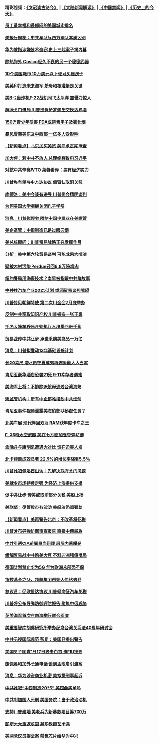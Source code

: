#### 精彩视频：[《文昭谈古论今》](https://github.com/gfw-breaker/wenzhao/blob/master/README.md?t=01201831) | [《大陆新闻解读》](https://github.com/gfw-breaker/ntdtv-comedy/blob/master/README.md?t=01201831) | [《中国禁闻》](https://github.com/gfw-breaker/ntdtv-news/blob/master/README.md?t=01201831) | [《历史上的今天》](https://github.com/gfw-breaker/today-in-history/blob/master/README.md?t=01201831) 

#### [员工最幸福和最郁闷的美国城市排名](../pages/nsc412/n10989171.md?t=01201831) 

#### [美报告揭秘：中共军队与西方军队本质区别](../pages/nsc412/n10988007.md?t=01201831) 

#### [华为被指涉嫌技术盗窃 史上三起案子揭内幕](../pages/nsc412/n10988544.md?t=01201831) 

#### [除热狗外 Costco经久不衰的另一个秘密武器](../pages/nsc412/n10987854.md?t=01201831) 

#### [10个美国城市 10万美元以下便可买栋房子](../pages/nsc412/n10987722.md?t=01201831) 

#### [美英印打造未来海军 航母和核潜艇是关键](../pages/nsc412/n10940648.md?t=01201831) 

#### [美B-2轰炸机F-22战机同飞太平洋 震慑力惊人](../pages/nsc412/n10988582.md?t=01201831) 

#### [解决关门僵局 川普提保护梦想生交换边界墙](../pages/nsc412/n10988175.md?t=01201831) 

#### [150万青少年受害 FDA或禁售电子及雾化烟](../pages/nsc412/n10988186.md?t=01201831) 

#### [暴风雪袭美东及中西部 一亿多人受影响](../pages/nsc412/n10988131.md?t=01201831) 

#### [【新闻看点】北京加买美货 美寻求定期审查](../pages/nsc412/n10987864.md?t=01201831) 

#### [加大使：若中共不放人 总理终将致电习近平](../pages/nsc412/n10988091.md?t=01201831) 

#### [对抗中共悖离WTO 莱特希泽：美有经济实力](../pages/nsc412/n10988015.md?t=01201831) 

#### [川普称有望与中方达协议 但否认取消关税](../pages/nsc412/n10987938.md?t=01201831) 

#### [库德洛：美中会谈有进展 川普仍会精明谈判](../pages/nsc412/n10987906.md?t=01201831) 

#### [为何美国大学相继关闭孔子学院](../pages/nsc412/n10987695.md?t=01201831) 

#### [消息：川普拟颁令 限制中国电信业在美经营](../pages/nsc412/n10987255.md?t=01201831) 

#### [美企高管：中国制造已是过眼云烟](../pages/nsc412/n10986529.md?t=01201831) 

#### [美总统顾问：川普贸易战略正在发挥作用](../pages/nsc412/n10986320.md?t=01201831) 

#### [分析：美中第六轮贸易谈判 可能成果大推演](../pages/nsc412/n10986382.md?t=01201831) 

#### [疑被木材污染 Perdue召回6.8万磅鸡肉](../pages/nsc412/n10986295.md?t=01201831) 

#### [纽约警局用海康技术？南早被指跟中共编故事](../pages/nsc412/n10986039.md?t=01201831) 

#### [中共推汽车产业2025计划 或添贸易谈判障碍](../pages/nsc412/n10985839.md?t=01201831) 

#### [川普接见朝鲜特使 第二次川金会2月底举办](../pages/nsc412/n10986216.md?t=01201831) 

#### [反制中共窃取知识产权 川普握有一张王牌](../pages/nsc412/n10986046.md?t=01201831) 

#### [千名大篷车移民开始执行入境墨西哥手续](../pages/nsc412/n10986204.md?t=01201831) 

#### [贸易战传中共让步 承诺采购美商品一万亿](../pages/nsc412/n10985900.md?t=01201831) 

#### [消息：川普拟推动13年基础设施计划](../pages/nsc412/n10985743.md?t=01201831) 

#### [长20英尺 潜水员在夏威夷再邂逅最大大白鲨](../pages/nsc412/n10985690.md?t=01201831) 

#### [肯尼亚豪华酒店恐袭21死 9·11幸存者遇难](../pages/nsc412/n10985445.md?t=01201831) 

#### [美海军上将：不排除派航母通过台湾海峡](../pages/nsc412/n10984943.md?t=01201831) 

#### [澳监管机构：所有中企都难摆脱中共控制](../pages/nsc412/n10983591.md?t=01201831) 

#### [肯尼亚事件视频泄露美海豹部队秘密任务？](../pages/nsc412/n10984543.md?t=01201831) 

#### [北美车展 现代捧回双冠 RAM获年度卡车之王](../pages/nsc412/n10984064.md?t=01201831) 

#### [F-35和太空武器 美在七方面加强导弹防御](../pages/nsc412/n10984126.md?t=01201831) 

#### [孟晚舟与康明凯遭遇大对比 谁在迫害人权](../pages/nsc412/n10983804.md?t=01201831) 

#### [北卡控毒成效显著 22.5%的增长率降到5.5%](../pages/nsc412/n10983187.md?t=01201831) 

#### [川普推迟佩洛西出访：先解决政府关门问题](../pages/nsc412/n10983416.md?t=01201831) 

#### [美就业市场持续走强 为经济上涨提供支撑](../pages/nsc412/n10983238.md?t=01201831) 

#### [促中共让步 传美或取消部分关税 美股上扬](../pages/nsc412/n10983410.md?t=01201831) 

#### [美联储：尽管股市有波动 美经济仍很强劲](../pages/nsc412/n10983394.md?t=01201831) 

#### [【新闻看点】美再警告北京：不改革将征税](../pages/nsc412/n10982896.md?t=01201831) 

#### [川普发布导弹防御审查报告 直指中俄威胁](../pages/nsc412/n10982865.md?t=01201831) 

#### [中共引诱CIA前雇员当间谍 层层内幕曝光](../pages/nsc412/n10983054.md?t=01201831) 

#### [缓解贸易战中共购美大豆 不料非洲猪瘟搅局](../pages/nsc412/n10983126.md?t=01201831) 

#### [德国计划禁止华为5G 华为欧洲总部恐不保](../pages/nsc412/n10982951.md?t=01201831) 

#### [指数基金之父、领航集团创始人伯格去世](../pages/nsc412/n10982830.md?t=01201831) 

#### [参议员：促欧盟达协议 川普倾向征汽车关税](../pages/nsc412/n10982456.md?t=01201831) 

#### [川普将公布导弹防御评估报告 聚焦中俄威胁](../pages/nsc412/n10982323.md?t=01201831) 

#### [英美海军首次在南海举行联合军演](../pages/nsc412/n10981956.md?t=01201831) 

#### [美重要智库胡佛研究所举办纪念台湾关系法40周年研讨会](../pages/nsc412/n10981581.md?t=01201831) 

#### [中共无视国际规范 彭斯：美国已提出警告](../pages/nsc412/n10980891.md?t=01201831) 

#### [美国男子图谋1月17日袭击白宫 遭FBI挫败](../pages/nsc412/n10981236.md?t=01201831) 

#### [蓬佩奥和加外长通电话 谈到孟晚舟引渡案](../pages/nsc412/n10980431.md?t=01201831) 

#### [消息：华为涉盗商业机密 美拟提刑事起诉](../pages/nsc412/n10980593.md?t=01201831) 

#### [中共推迟“中国制造2025” 美国会买单吗](../pages/nsc412/n10980497.md?t=01201831) 

#### [中共判加国人死刑 美国务院：出于政治动机](../pages/nsc412/n10980469.md?t=01201831) 

#### [支持川普建墙 美老兵为新募款项目筹700万](../pages/nsc412/n10980304.md?t=01201831) 

#### [彭斯太太重返校园 兼职教授艺术课](../pages/nsc412/n10980254.md?t=01201831) 

#### [美两党议员提法案 禁售芯片给华为中兴](../pages/nsc412/n10980446.md?t=01201831) 

